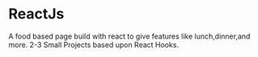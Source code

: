 # ReactJs

A food based page build with react to give features like lunch,dinner,and more.
2-3 Small Projects based upon React Hooks.
